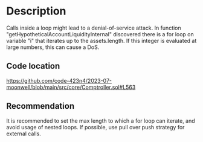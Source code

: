 # Description

Calls inside a loop might lead to a denial-of-service attack. In function "getHypotheticalAccountLiquidityInternal" discovered there is a for loop on variable "i" that iterates up to the assets.length. If this integer is
evaluated at large numbers, this can cause a DoS.

## Code location

https://github.com/code-423n4/2023-07-moonwell/blob/main/src/core/Comptroller.sol#L563

## Recommendation
It is recommended to set the max length to which a for loop can iterate,
and avoid usage of nested loops. If possible, use pull over push strategy
for external calls.

